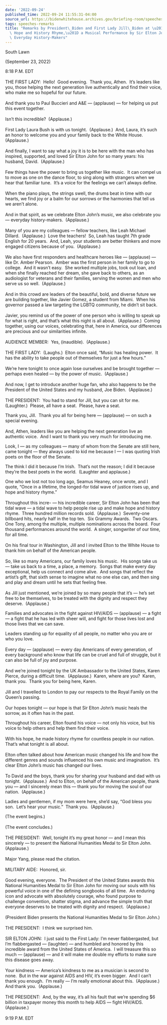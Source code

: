 ```yaml
---
date: '2022-09-24'
published_time: 2022-09-24 11:55:31-04:00
source_url: https://bidenwhitehouse.archives.gov/briefing-room/speeches-remarks/2022/09/24/remarks-by-president-biden-and-first-lady-jill-biden-at-a-night-when-hope-and-history-rhyme-a-musical-performance-by-sir-elton-john-to-honor-everyday-history-makers/
tags: speeches-remarks
title: "Remarks by President\_Biden and First Lady Jill\_Biden at \u201CA Night When\
  \ Hope and History Rhyme,\u201D a Musical Performance by Sir Elton John to Honor\
  \ Everyday History-Makers"
---
```

 
South Lawn

(September 23, 2022)

8:18 P.M. EDT  
   
THE FIRST LADY:  Hello!  Good evening.  Thank you, Athen.  It’s leaders
like you, those helping the next generation live authentically and find
their voice, who make me so hopeful for our future.  
   
And thank you to Paul Buccieri and A&E — (applause) — for helping us put
this event together.  
   
Isn’t this incredible?  (Applause.)    
   
First Lady Laura Bush is with us tonight.  (Applause.)  And, Laura, it’s
such an honor to welcome you and your family back to the White House. 
(Applause.)   
   
And finally, I want to say what a joy it is to be here with the man who
has inspired, supported, and loved Sir Elton John for so many years: his
husband, David.  (Applause.)  
   
Few things have the power to bring us together like music.  It can
compel us to move as one on the dance floor, to sing along with
strangers when we hear that familiar tune.  It’s a voice for the
feelings we can’t always define.   
   
When the piano plays, the strings swell, the drums beat in time with our
hearts, we find joy or a balm for our sorrows or the harmonies that tell
us we aren’t alone.   
   
And in that spirit, as we celebrate Elton John’s music, we also
celebrate you — everyday history-makers.  (Applause.)  
   
Many of you are my colleagues — fellow teachers, like Leah Michael
Dillard.  (Applause.)  Love the teachers!  So, Leah has taught 7th grade
English for 20 years.  And, Leah, your students are better thinkers and
more engaged citizens because of you.  (Applause.)  
   
We also have first responders and healthcare heroes like — (applause) —
like Dr. Amber Pearson.  Amber was the first person in her family to go
to college.  And it wasn’t easy.  She worked multiple jobs, took out
loan, and when she finally reached her dream, she gave back to others,
as an audiologist for veterans and their families, serving the women and
men who serve us so well.  (Applause.)   
   
And in this crowd are leaders of the beautiful, bold, and diverse future
we are building together, like Javier Gomez, a student from Miami.  When
his governor passed a law targeting the LGBTQ community, he didn’t sit
back.   
   
Javier, you remind us of the power of one person who is willing to speak
up for what is right, and that’s what this night is all about. 
(Applause.)  Coming together, using our voices, celebrating that, here
in America, our differences are precious and our similarities
infinite.  
   
AUDIENCE MEMBER:  Yes, (inaudible).  (Applause.)  
   
THE FIRST LADY:  (Laughs.)  Elton once said, “Music has healing power. 
It has the ability to take people out of themselves for just a few
hours.”  
   
We’re here tonight to once again lose ourselves and be brought together
— perhaps even healed — by the power of music.  (Applause.)  
   
And now, I get to introduce another huge fan, who also happens to be the
President of the United States and my husband, Joe Biden. 
(Applause.)   
   
THE PRESIDENT:  You had to stand for Jill, but you can sit for me. 
(Laughter.)  Please, all have a seat.  Please, have a seat.

Thank you, Jill.  Thank you all for being here — (applause) — on such a
special evening.  
   
And, Athen, leaders like you are helping the next generation live an
authentic voice.  And I want to thank you very much for introducing me.

Look, I — as my colleagues — many of whom from the Senate are still
here, came tonight — they always used to kid me because I — I was
quoting Irish poets on the floor of the Senate.

The think I did it because I’m Irish.  That’s not the reason; I did it
because they’re the best poets in the world.  (Laughter and applause.)

One who we lost not too long ago, Seamus Heaney, once wrote, and I
quote, “Once in a lifetime, the longed-for tidal wave of justice rises
up, and hope and history rhyme.”  
   
Throughout this incre- — his incredible career, Sir Elton John has been
that tidal wave — a tidal wave to help people rise up and make hope and
history rhyme.  Three hundred million records sold.  (Applause.) 
Seventy-one billboard hits, nearly half in the top ten.  Six Grammy
Awards.  Two Oscars.  One Tony, among the multiple, multiple nominations
across the board.  Four thousand performances around the world.  A
singer, songwriter of our time, for all time.  
   
On his final tour in Washington, Jill and I invited Elton to the White
House to thank him on behalf of the American people.  
   
So, like so many Americans, our family loves his music.  His songs take
us — take us back to a time, a place, a memory.  Songs that make every
day exceptional, help us connect and come alive.  And songs that reflect
the artist’s gift, that sixth sense to imagine what no one else can, and
then sing and play and dream until he sets that feeling free.  
   
As Jill just mentioned, we’re joined by so many people that it’s — he’s
set free to be themselves, to be treated with the dignity and respect
they deserve.  (Applause.)

Families and advocates in the fight against HIV/AIDS — (applause) — a
fight — a fight that he has led with sheer will, and fight for those
lives lost and those lives that we can save.

Leaders standing up for equality of all people, no matter who you are or
who you love.  
   
Every day — (applause) — every day Americans of every generation, of
every background who know that life can be cruel and full of struggle,
but it can also be full of joy and purpose.  
   
And we’re joined tonight by the UK Ambassador to the United States,
Karen Pierce, during a difficult time.  (Applause.)  Karen, where are
you?  Karen, thank you.  Thank you for being here, Karen.  
   
Jill and I travelled to London to pay our respects to the Royal Family
on the Queen’s passing.  
   
Our hopes tonight — our hope is that Sir Elton John’s music heals the
sorrow, as it often has in the past.

Throughout his career, Elton found his voice — not only his voice, but
his voice to help others and help them find their voice.  
   
With his hope, he made history rhyme for countless people in our
nation.  That’s what tonight is all about.  
   
Elton often talked about how American music changed his life and how the
different genres and sounds influenced his own music and imagination. 
It’s clear Elton John’s music has changed our lives.  
   
To David and the boys, thank you for sharing your husband and dad with
us tonight.  (Applause.)  And to Elton, on behalf of the American
people, thank you — and I sincerely mean this — thank you for moving the
soul of our nation.  (Applause.)

Ladies and gentlemen, if my mom were here, she’d say, “God bless you
son.  Let’s hear your music.”  Thank you.  (Applause.)

(The event begins.)  
   
(The event concludes.)  
   
THE PRESIDENT:  Well, tonight it’s my great honor — and I mean this
sincerely — to present the National Humanities Medal to Sir Elton John. 
(Applause.)   
   
Major Yang, please read the citation.  
   
MILITARY AIDE:  Honored, sir.  
   
Good evening, everyone.  The President of the United States awards this
National Humanities Medal to Sir Elton John for moving our souls with
his powerful voice in one of the defining songbooks of all time.  An
enduring icon and advocate with absolutely courage, who found purpose to
challenge convention, shatter stigma, and advance the simple truth that
everyone deserves to be treated with dignity and respect.  (Applause.)  
   
(President Biden presents the National Humanities Medal to Sir Elton
John.)  
   
THE PRESIDENT:  I think we surprised him.   
   
SIR ELTON JOHN:  I just said to the First Lady: I’m never flabbergasted,
but I’m flabbergasted — (laughter) — and humbled and honored by this
incredible award from the United States of America.  I will treasure
this so much — (applause) — and it will make me double my efforts to
make sure this disease goes away.  
   
Your kindness — America’s kindness to me as a musician is second to
none.  But in the war against AIDS and HIV, it’s even bigger.  And I
can’t thank you enough.  I’m really — I’m really emotional about this. 
(Applause.)  And thank you.  (Applause.)  
   
THE PRESIDENT:  And, by the way, it’s all his fault that we’re spending
$6 billion in taxpayer money this month to help AIDS — fight HIV/AIDS. 
(Applause.)  
   
9:19 P.M. EDT 
